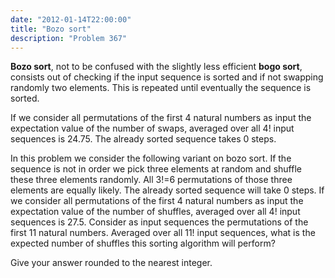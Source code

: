 ```yaml
---
date: "2012-01-14T22:00:00"
title: "Bozo sort"
description: "Problem 367"
---
```


<p>
<b>Bozo sort</b>, not to be confused with the slightly less efficient <b>bogo sort</b>, consists out of checking if the input sequence is sorted and if not swapping randomly two elements. This is repeated until eventually the sequence is sorted.
</p>
<p>
If we consider all permutations of the first 4 natural numbers as input the expectation value of the number of swaps, averaged over all 4! input sequences is 24.75.
The already sorted sequence takes 0 steps. 
</p>
<p>
In this problem we consider the following variant on bozo sort.
If the sequence is not in order we pick three elements at random and shuffle these three elements randomly.
All 3!=6 permutations of those three elements are equally likely. 
The already sorted sequence will take 0 steps.
If we consider all permutations of the first 4 natural numbers as input the expectation value of the number of shuffles, averaged over all 4! input sequences is 27.5. 
Consider as input sequences the permutations of the first 11 natural numbers.
Averaged over all 11! input sequences, what is the expected number of shuffles this sorting algorithm will perform?
</p>
<p>
Give your answer rounded to the nearest integer.
</p>

